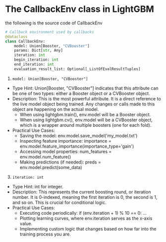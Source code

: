 # The CallbackEnv class in LightGBM 

the following is the source code of CallbackEnv 
```python
# Callback environment used by callbacks
@dataclass
class CallbackEnv:
    model: Union[Booster, "CVBooster"]
    params: Dict[str, Any]
    iteration: int
    begin_iteration: int
    end_iteration: int
    evaluation_result_list: Optional[_ListOfEvalResultTuples]
```
1. ```model: Union[Booster, "CVBooster"]```
   
  - Type Hint: Union[Booster, "CVBooster"] indicates that this attribute can be one of two types: either a Booster object or a CVBooster object.
  - Description: This is the most powerful attribute. It is a direct reference to the live model object being trained. Any changes or calls made to this object are happening on the actual model.
    - When using lightgbm.train(), env.model will be a Booster object.
    - When using lightgbm.cv(), env.model will be a CVBooster object, which is a wrapper around multiple boosters (one for each fold).
  - Practical Use Cases:
    - Saving the model: env.model.save_model('my_model.txt')
    - Inspecting feature importance: importance = env.model.feature_importance(importance_type='gain')
    - Accessing model properties: num_features = env.model.num_feature()
    - Making predictions (if needed): preds = env.model.predict(some_data)

3. ```iteration: int```
  - Type Hint: int for integer.
  - Description: This represents the current boosting round, or iteration number. It is 0-indexed, meaning the first iteration is 0, the second is 1, and so on. This is crucial for conditional logic.
  - Practical Use Cases:
    - Executing code periodically: if (env.iteration + 1) % 10 == 0: ...
    - Plotting learning curves, where env.iteration serves as the x-axis value.
    - Implementing custom logic that changes based on how far into the training process you are.
